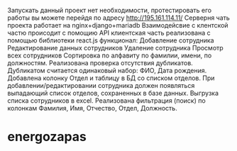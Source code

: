 Запускать данный проект нет необходимости, протестировать его работы вы можете перейдя по адресу 
http://195.161.114.11/
Серверня чать проекта работает на nginx+django+mariadb
Взаимодейсвие с клентской частю происодит с помощию API
клиентская часть реализована с помощью библиотеки react.js
функционал:
Добавление сотрудника
Редактирование данных сотрудников
Удаление сотрудника
Просмотр всех сотрудников
Сортировка по алфавиту по фамилии, имени, по должностям.
Реализована проверка отсутствия дубликатов. Дубликатом считается одинаковый
набор: ФИО, Дата рождения.
Добавлена колонку Отдел и таблицу в БД со списком отделов. При
добавлении/редактировании сотрудника должен появляться выпадающий список
отделов, сохраненных в базе данных.
Выгрузка списка сотрудников в excel.
Реализована фильтрация (поиск) по колонкам Фамилия, Имя, Отчество, Отдел,
Должность.
# energozapas